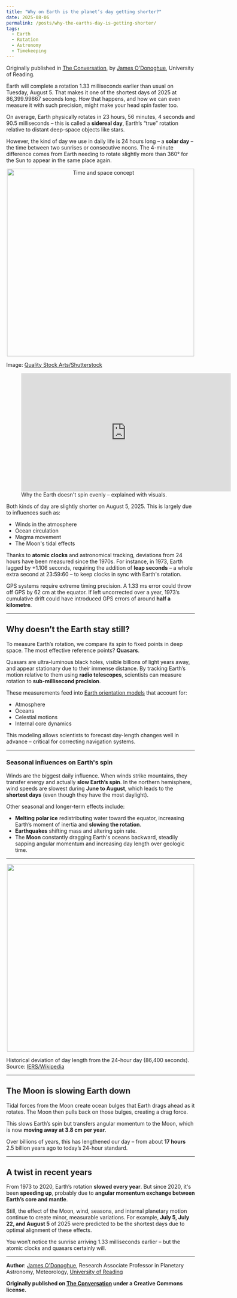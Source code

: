 ```yaml
---
title: "Why on Earth is the planet’s day getting shorter?"
date: 2025-08-06
permalink: /posts/why-the-earths-day-is-getting-shorter/
tags:
  - Earth
  - Rotation
  - Astronomy
  - Timekeeping
---
```


Originally published in [The Conversation](https://theconversation.com/why-on-earth-is-the-planets-day-getting-shorter-260946), by [James O'Donoghue](https://theconversation.com/profiles/james-odonoghue-2226236), University of Reading.

Earth will complete a rotation 1.33 milliseconds earlier than usual on Tuesday, August 5. That makes it one of the shortest days of 2025 at 86,399.99867 seconds long. How that happens, and how we can even measure it with such precision, might make your head spin faster too.

On average, Earth physically rotates in 23 hours, 56 minutes, 4 seconds and 90.5 milliseconds – this is called a **sidereal day**, Earth’s “true” rotation relative to distant deep-space objects like stars.

However, the kind of day we use in daily life is 24 hours long – a **solar day** – the time between two sunrises or consecutive noons. The 4-minute difference comes from Earth needing to rotate slightly more than 360° for the Sun to appear in the same place again.

<p align="center">
  <img src="https://images.theconversation.com/files/683944/original/file-20250805-62-f7jkor.jpg?ixlib=rb-4.1.0&rect=0%2C285%2C5472%2C3078&q=45&auto=format&w=754&fit=clip" width="500" alt="Time and space concept" />
  <figcaption>Image: <a href="https://www.shutterstock.com/image-photo/time-space-move-world-galaxy-universe-2176055143">Quality Stock Arts/Shutterstock</a></figcaption>
</p>

<figure>
<iframe width="560" height="315" src="https://www.youtube.com/embed/WWw4JY2dNXM?wmode=transparent&amp;start=0" frameborder="0" allowfullscreen></iframe>
<figcaption>Why the Earth doesn't spin evenly – explained with visuals.</figcaption>
</figure>

Both kinds of day are slightly shorter on August 5, 2025. This is largely due to influences such as:

- Winds in the atmosphere
- Ocean circulation
- Magma movement
- The Moon's tidal effects

Thanks to **atomic clocks** and astronomical tracking, deviations from 24 hours have been measured since the 1970s. For instance, in 1973, Earth lagged by +1.106 seconds, requiring the addition of **leap seconds** – a whole extra second at 23:59:60 – to keep clocks in sync with Earth's rotation.

GPS systems require extreme timing precision. A 1.33 ms error could throw off GPS by 62 cm at the equator. If left uncorrected over a year, 1973’s cumulative drift could have introduced GPS errors of around **half a kilometre**.

---

## Why doesn’t the Earth stay still?

To measure Earth’s rotation, we compare its spin to fixed points in deep space. The most effective reference points? **Quasars**.

Quasars are ultra-luminous black holes, visible billions of light years away, and appear stationary due to their immense distance. By tracking Earth’s motion relative to them using **radio telescopes**, scientists can measure rotation to **sub-millisecond precision**.

These measurements feed into [Earth orientation models](https://www.iers.org/IERS/EN/DataProducts/EarthOrientationData/eop.html) that account for:

- Atmosphere
- Oceans
- Celestial motions
- Internal core dynamics

This modeling allows scientists to forecast day-length changes well in advance – critical for correcting navigation systems.

---

### Seasonal influences on Earth's spin

Winds are the biggest daily influence. When winds strike mountains, they transfer energy and actually **slow Earth’s spin**. In the northern hemisphere, wind speeds are slowest during **June to August**, which leads to the **shortest days** (even though they have the most daylight).

Other seasonal and longer-term effects include:

- **Melting polar ice** redistributing water toward the equator, increasing Earth’s moment of inertia and **slowing the rotation**.
- **Earthquakes** shifting mass and altering spin rate.
- The **Moon** constantly dragging Earth's oceans backward, steadily sapping angular momentum and increasing day length over geologic time.

---

<p align="center">
  <img src="https://images.theconversation.com/files/682291/original/file-20250725-56-v95lli.png?ixlib=rb-4.1.0&q=45&auto=format&w=754&fit=clip" width="500" />
  <figcaption>Historical deviation of day length from the 24-hour day (86,400 seconds). Source: <a href="https://en.wikipedia.org/wiki/Day_length_fluctuations#/media/File:Deviation_of_day_length_from_SI_day.svg">IERS/Wikipedia</a></figcaption>
</p>

---

## The Moon is slowing Earth down

Tidal forces from the Moon create ocean bulges that Earth drags ahead as it rotates. The Moon then pulls back on those bulges, creating a drag force.

This slows Earth’s spin but transfers angular momentum to the Moon, which is now **moving away at 3.8 cm per year**.

Over billions of years, this has lengthened our day – from about **17 hours** 2.5 billion years ago to today’s 24-hour standard.

---

## A twist in recent years

From 1973 to 2020, Earth’s rotation **slowed every year**. But since 2020, it's been **speeding up**, probably due to **angular momentum exchange between Earth’s core and mantle**.

Still, the effect of the Moon, wind, seasons, and internal planetary motion continue to create minor, measurable variations. For example, **July 5, July 22, and August 5** of 2025 were predicted to be the shortest days due to optimal alignment of these effects.

You won’t notice the sunrise arriving 1.33 milliseconds earlier – but the atomic clocks and quasars certainly will.

---

**Author**: [James O'Donoghue](https://theconversation.com/profiles/james-odonoghue-2226236), Research Associate Professor in Planetary Astronomy, Meteorology, [University of Reading](https://theconversation.com/institutions/university-of-reading-902)

**Originally published on [The Conversation](https://theconversation.com/why-on-earth-is-the-planets-day-getting-shorter-260946) under a Creative Commons license.**

